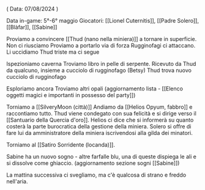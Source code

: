 ( Data: 07/08/2024 )

Data in-game: 5°-6° maggio
Giocatori: [[Lionel Cuternitis]], [[Padre Solero]], [[Blàfar]], [[Sabine]]

Proviamo a convincere [[Thud (nano nella miniera)]] a tornare in superficie. Non ci riusciamo
Proviamo a portarlo via di forza
Rugginofagi ci attaccano. Li uccidiamo
Thud triste ma ci segue

Ispezioniamo caverna
Troviamo libro in pelle di serpente. Ricevuto da Thud da qualcuno, insieme a cucciolo di rugginofago (Betsy)
Thud trova nuovo cucciolo di rugginofago

Esploriamo ancora
Troviamo altri opali
(aggiornamento lista - [[Elenco oggetti magici e importanti in possesso del party]])

Torniamo a [[SilveryMoon (città)]]
Andiamo da [[Helios Opyum, fabbro]] e raccontiamo tutto.
Thud viene condegato con sua felicità e si dirige verso il [[Santuario della Quercia d'oro]].
Helios ci dice che si informerà su quanto costerà la parte burocratica della gestione della miniera.
Solero si offre di fare lui da amministratore della miniera iscrivendosi alla gilda dei minatori.

Torniamo al [[Satiro Sorridente (locanda)]].

Sabine ha un nuovo sogno - altre farfalle blu, una di queste dispiega le ali e si dissolve come ghiaccio. (aggiornamento sezione sogni [[Sabine]])

La mattina successiva ci svegliamo, ma c'è qualcosa di strano e freddo nell'aria.
